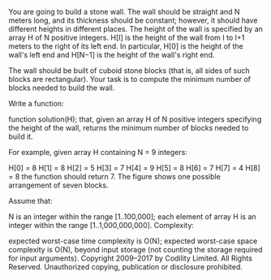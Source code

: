 You are going to build a stone wall. The wall should be straight and N meters long, and its thickness should be constant; however, it should have different heights in different places. The height of the wall is specified by an array H of N positive integers. H[I] is the height of the wall from I to I+1 meters to the right of its left end. In particular, H[0] is the height of the wall's left end and H[N−1] is the height of the wall's right end.

The wall should be built of cuboid stone blocks (that is, all sides of such blocks are rectangular). Your task is to compute the minimum number of blocks needed to build the wall.

Write a function:

function solution(H);
that, given an array H of N positive integers specifying the height of the wall, returns the minimum number of blocks needed to build it.

For example, given array H containing N = 9 integers:

H[0] = 8 H[1] = 8 H[2] = 5
H[3] = 7 H[4] = 9 H[5] = 8
H[6] = 7 H[7] = 4 H[8] = 8
the function should return 7. The figure shows one possible arrangement of seven blocks.

Assume that:

N is an integer within the range [1..100,000];
each element of array H is an integer within the range [1..1,000,000,000].
Complexity:

expected worst-case time complexity is O(N);
expected worst-case space complexity is O(N), beyond input storage (not counting the storage required for input arguments).
Copyright 2009–2017 by Codility Limited. All Rights Reserved. Unauthorized copying, publication or disclosure prohibited.

